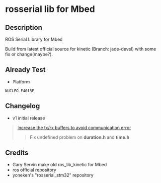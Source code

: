 # rosserial lib for Mbed 

## Description
ROS Serial Library for Mbed
 
Build from latest official source for kinetic (Branch: jade-devel) with some fix or change(maybe?). 
## Already Test
* Platform
```
NUCLEO-F401RE
```
## Changelog
* v1 initial release
> [Increase the tx/rx buffers to avoid communication error](https://github.com/yoneken/rosserial_stm32/commit/b7c9c778917331a2d9ffaca100477d6fba0ae6b2 "sources from yoneken's rosserial_stm32 repository") 
>> Fix undefined problem on **duration.h** and **time.h**
## Credits 
* Gary Servin make old ros_lib_kinetic for Mbed
* ros official repository
* yoneken's "rosserial_stm32" repository